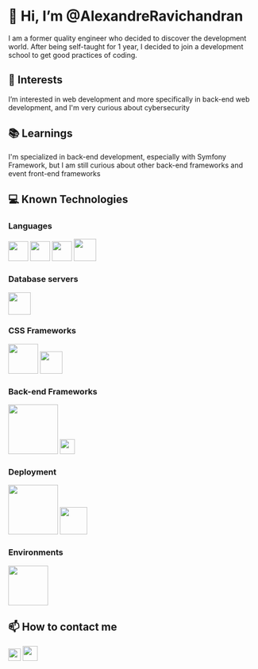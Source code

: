 # 👋 Hi, I’m @AlexandreRavichandran
I am a former quality engineer who decided to discover the development world. After being self-taught for 1 year, I decided to join a development school to get good practices of coding.

## 👀 Interests
I’m interested in web development and more specifically in back-end web development, and I'm very curious about cybersecurity
 

## 📚 Learnings
 I'm specialized in back-end development, especially with Symfony Framework, but I am still curious about other back-end frameworks and event front-end frameworks

## 💻 Known Technologies

### Languages 

<p>
<img src="https://cdn-icons-png.flaticon.com/512/226/226269.png" width="40">
<img src="https://cdn-icons-png.flaticon.com/512/732/732190.png" width="40">
<img src="https://cdn-icons-png.flaticon.com/512/528/528261.png" width="40">
<img src="https://cdn-icons-png.flaticon.com/512/919/919828.png" width="45"> 
</p>
<p></p>

### Database servers

<img src="https://cdn.worldvectorlogo.com/logos/mysql-6.svg" width="45"> 

<p></p>

### CSS Frameworks

<p>
<img src="https://cdn.worldvectorlogo.com/logos/tailwindcss.svg" width="60"> 
<img src="https://cdn.worldvectorlogo.com/logos/bootstrap-5-1.svg" width="45">
</p>
<p></p>


### Back-end Frameworks

<p>
<img src="https://symfony.com/logos/symfony_white_02.png" width="100">
<img src="https://cdn.worldvectorlogo.com/logos/lumen-1.svg" width="30">
</p>
<p></p>

### Deployment 

<p>
<img src="https://cdn.worldvectorlogo.com/logos/heroku-1.svg" width="100">
<img src="https://cdn.worldvectorlogo.com/logos/amazon-web-services-logo.svg" width="55">
</p>

<p></p>

### Environments
<p>
<img src="https://cdn-icons-png.flaticon.com/512/226/226772.png" width="80">
</p>
<p></p>

## 📫 How to contact me

<p>
<a href="https://www.linkedin.com/in/alexandre-ravichandran-246743142"><img src="https://cdn-icons-png.flaticon.com/512/174/174857.png" width="25"></a>
<a href="mailto:alexandre.ravichandran@gmail.com"><img src="https://cdn.worldvectorlogo.com/logos/gmail-icon.svg" width="30"></a>
</p>

<!---
AlexandreRavichandran/AlexandreRavichandran is a ✨ special ✨ repository because its `README.md` (this file) appears on your GitHub profile.
You can click the Preview link to take a look at your changes.
--->
